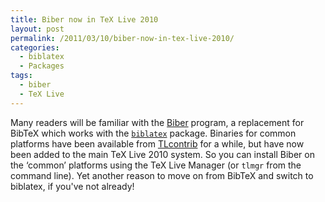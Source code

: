 ```yaml
---
title: Biber now in TeX Live 2010
layout: post
permalink: /2011/03/10/biber-now-in-tex-live-2010/
categories:
  - biblatex
  - Packages
tags:
  - biber
  - TeX Live
---
```

Many readers will be familiar with the [Biber](http://biblatex-biber.sourceforge.net/) program, a replacement for BibTeX which works with the [`biblatex`](https://ctan.org/pkg/biblatex) package. Binaries for common platforms have been available from [TLcontrib](http://tlcontrib.metatex.org/) for a while, but have now been added to the main TeX Live 2010 system. So you can install Biber on the ‘common’ platforms using the TeX Live Manager (or `tlmgr` from the command line). Yet another reason to move on from BibTeX and switch to biblatex, if you've not already!
